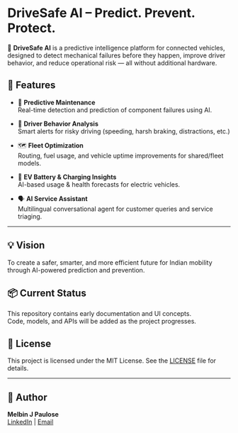 # DriveSafe AI – Predict. Prevent. Protect.

🚗 **DriveSafe AI** is a predictive intelligence platform for connected vehicles, designed to detect mechanical failures before they happen, improve driver behavior, and reduce operational risk — all without additional hardware.

## 🚀 Features

- 🔧 **Predictive Maintenance**  
  Real-time detection and prediction of component failures using AI.

- 🧠 **Driver Behavior Analysis**  
  Smart alerts for risky driving (speeding, harsh braking, distractions, etc.)

- 🗺️ **Fleet Optimization**  
  Routing, fuel usage, and vehicle uptime improvements for shared/fleet models.

- 🔋 **EV Battery & Charging Insights**  
  AI-based usage & health forecasts for electric vehicles.

- 🗣️ **AI Service Assistant**  
  Multilingual conversational agent for customer queries and service triaging.

---

## 💡 Vision

To create a safer, smarter, and more efficient future for Indian mobility through AI-powered prediction and prevention.

## 📦 Current Status

This repository contains early documentation and UI concepts.  
Code, models, and APIs will be added as the project progresses.

## 📜 License

This project is licensed under the MIT License. See the [LICENSE](LICENSE) file for details.

---

## 👤 Author

**Melbin J Paulose**  
[LinkedIn](https://linkedin.com/in/melbinjpaulose) | [Email](mailto:melbinjpaulose@gmail.com)

